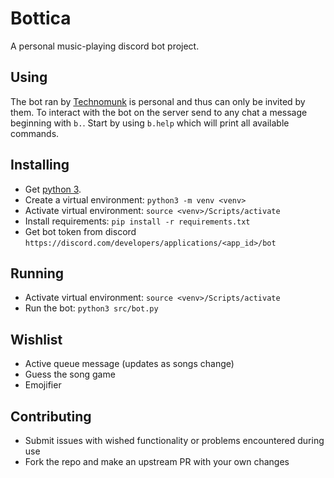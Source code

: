 # Bottica

A personal music-playing discord bot project.

## Using

The bot ran by [Technomunk](https://github.com/technomunk) is personal and thus can only be invited
by them. To interact with the bot on the server send to any chat a message beginning with `b.`.
Start by using `b.help` which will print all available commands.

## Installing

- Get [python 3](https://www.python.org/downloads/).
- Create a virtual environment: `python3 -m venv <venv>`
- Activate virtual environment: `source <venv>/Scripts/activate`
- Install requirements: `pip install -r requirements.txt`
- Get bot token from discord `https://discord.com/developers/applications/<app_id>/bot`

## Running

- Activate virtual environment: `source <venv>/Scripts/activate`
- Run the bot: `python3 src/bot.py`

## Wishlist

- Active queue message (updates as songs change)
- Guess the song game
- Emojifier

## Contributing

- Submit issues with wished functionality or problems encountered during use
- Fork the repo and make an upstream PR with your own changes
